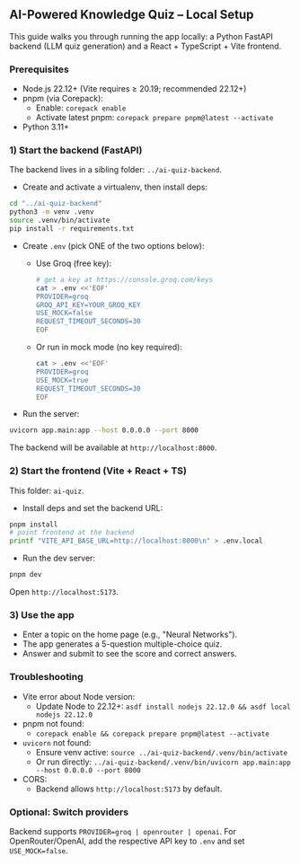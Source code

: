 ## AI-Powered Knowledge Quiz – Local Setup

This guide walks you through running the app locally: a Python FastAPI backend (LLM quiz generation) and a React + TypeScript + Vite frontend.

### Prerequisites

- Node.js 22.12+ (Vite requires ≥ 20.19; recommended 22.12+)
- pnpm (via Corepack):
  - Enable: `corepack enable`
  - Activate latest pnpm: `corepack prepare pnpm@latest --activate`
- Python 3.11+

### 1) Start the backend (FastAPI)

The backend lives in a sibling folder: `../ai-quiz-backend`.

- Create and activate a virtualenv, then install deps:

```bash
cd "../ai-quiz-backend"
python3 -m venv .venv
source .venv/bin/activate
pip install -r requirements.txt
```

- Create `.env` (pick ONE of the two options below):

  - Use Groq (free key):
    ```bash
    # get a key at https://console.groq.com/keys
    cat > .env <<'EOF'
    PROVIDER=groq
    GROQ_API_KEY=YOUR_GROQ_KEY
    USE_MOCK=false
    REQUEST_TIMEOUT_SECONDS=30
    EOF
    ```
  - Or run in mock mode (no key required):
    ```bash
    cat > .env <<'EOF'
    PROVIDER=groq
    USE_MOCK=true
    REQUEST_TIMEOUT_SECONDS=30
    EOF
    ```

- Run the server:

```bash
uvicorn app.main:app --host 0.0.0.0 --port 8000
```

The backend will be available at `http://localhost:8000`.

### 2) Start the frontend (Vite + React + TS)

This folder: `ai-quiz`.

- Install deps and set the backend URL:

```bash
pnpm install
# point frontend at the backend
printf "VITE_API_BASE_URL=http://localhost:8000\n" > .env.local
```

- Run the dev server:

```bash
pnpm dev
```

Open `http://localhost:5173`.

### 3) Use the app

- Enter a topic on the home page (e.g., "Neural Networks").
- The app generates a 5-question multiple-choice quiz.
- Answer and submit to see the score and correct answers.

### Troubleshooting

- Vite error about Node version:
  - Update Node to 22.12+: `asdf install nodejs 22.12.0 && asdf local nodejs 22.12.0`
- pnpm not found:
  - `corepack enable && corepack prepare pnpm@latest --activate`
- `uvicorn` not found:
  - Ensure venv active: `source ../ai-quiz-backend/.venv/bin/activate`
  - Or run directly: `../ai-quiz-backend/.venv/bin/uvicorn app.main:app --host 0.0.0.0 --port 8000`
- CORS:
  - Backend allows `http://localhost:5173` by default.

### Optional: Switch providers

Backend supports `PROVIDER=groq | openrouter | openai`. For OpenRouter/OpenAI, add the respective API key to `.env` and set `USE_MOCK=false`.
